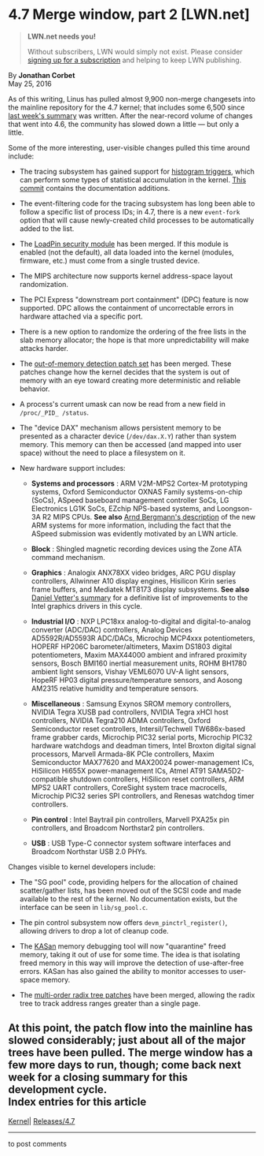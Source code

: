 # 4.7 Merge window, part 2 [LWN.net]

> **LWN.net needs you!**
> 
> Without subscribers, LWN would simply not exist. Please consider [signing up for a subscription](/Promo/nst-nag2/subscribe) and helping to keep LWN publishing. 

By **Jonathan Corbet**  
May 25, 2016 

As of this writing, Linus has pulled almost 9,900 non-merge changesets into the mainline repository for the 4.7 kernel; that includes some 6,500 since [last week's summary](/Articles/686943/) was written. After the near-record volume of changes that went into 4.6, the community has slowed down a little — but only a little. 

Some of the more interesting, user-visible changes pulled this time around include: 

  * The tracing subsystem has gained support for [histogram triggers](/Articles/635522/), which can perform some types of statistical accumulation in the kernel. [This commit](https://git.kernel.org/linus/0fc3813ce1036b57598ee5cdcf891f8a19581654) contains the documentation additions. 

  * The event-filtering code for the tracing subsystem has long been able to follow a specific list of process IDs; in 4.7, there is a new `event-fork` option that will cause newly-created child processes to be automatically added to the list. 

  * The [LoadPin security module](/Articles/682302/) has been merged. If this module is enabled (not the default), all data loaded into the kernel (modules, firmware, etc.) must come from a single trusted device. 

  * The MIPS architecture now supports kernel address-space layout randomization. 

  * The PCI Express "downstream port containment" (DPC) feature is now supported. DPC allows the containment of uncorrectable errors in hardware attached via a specific port. 

  * There is a new option to randomize the ordering of the free lists in the slab memory allocator; the hope is that more unpredictability will make attacks harder. 

  * The [out-of-memory detection patch set](/Articles/668126/) has been merged. These patches change how the kernel decides that the system is out of memory with an eye toward creating more deterministic and reliable behavior. 

  * A process's current umask can now be read from a new field in `/proc/_PID_ /status`. 

  * The "device DAX" mechanism allows persistent memory to be presented as a character device (`/dev/dax.X.Y`) rather than system memory. This memory can then be accessed (and mapped into user space) without the need to place a filesystem on it. 

  * New hardware support includes: 

    * **Systems and processors** : ARM V2M-MPS2 Cortex-M prototyping systems, Oxford Semiconductor OXNAS Family systems-on-chip (SoCs), ASpeed baseboard management controller SoCs, LG Electronics LG1K SoCs, EZchip NPS-based systems, and Loongson-3A R2 MIPS CPUs. **See also** [Arnd Bergmann's description](https://git.kernel.org/linus/9896c7b57e9d67948f1f52f903efae5ec6c74321) of the new ARM systems for more information, including the fact that the ASpeed submission was evidently motivated by an LWN article. 

    * **Block** : Shingled magnetic recording devices using the Zone ATA command mechanism. 

    * **Graphics** : Analogix ANX78XX video bridges, ARC PGU display controllers, Allwinner A10 display engines, Hisilicon Kirin series frame buffers, and Mediatek MT8173 display subsystems. **See also** [Daniel Vetter's summary](http://blog.ffwll.ch/2016/05/neat-drmi915-stuff-for-47.html) for a definitive list of improvements to the Intel graphics drivers in this cycle. 

    * **Industrial I/O** : NXP LPC18xx analog-to-digital and digital-to-analog converter (ADC/DAC) controllers, Analog Devices AD5592R/AD5593R ADC/DACs, Microchip MCP4xxx potentiometers, HOPERF HP206C barometer/altimeters, Maxim DS1803 digital potentiometers, Maxim MAX44000 ambient and infrared proximity sensors, Bosch BMI160 inertial measurement units, ROHM BH1780 ambient light sensors, Vishay VEML6070 UV-A light sensors, HopeRF HP03 digital pressure/temperature sensors, and Aosong AM2315 relative humidity and temperature sensors. 

    * **Miscellaneous** : Samsung Exynos SROM memory controllers, NVIDIA Tegra XUSB pad controllers, NVIDIA Tegra xHCI host controllers, NVIDIA Tegra210 ADMA controllers, Oxford Semiconductor reset controllers, Intersil/Techwell TW686x-based frame grabber cards, Microchip PIC32 serial ports, Microchip PIC32 hardware watchdogs and deadman timers, Intel Broxton digital signal processors, Marvell Armada-8K PCIe controllers, Maxim Semiconductor MAX77620 and MAX20024 power-management ICs, HiSilicon Hi655X power-management ICs, Atmel AT91 SAMA5D2-compatible shutdown controllers, HiSilicon reset controllers, ARM MPS2 UART controllers, CoreSight system trace macrocells, Microchip PIC32 series SPI controllers, and Renesas watchdog timer controllers. 

    * **Pin control** : Intel Baytrail pin controllers, Marvell PXA25x pin controllers, and Broadcom Northstar2 pin controllers. 

    * **USB** : USB Type-C connector system software interfaces and Broadcom Northstar USB 2.0 PHYs. 




Changes visible to kernel developers include: 

  * The "SG pool" code, providing helpers for the allocation of chained scatter/gather lists, has been moved out of the SCSI code and made available to the rest of the kernel. No documentation exists, but the interface can be seen in `lib/sg_pool.c`. 

  * The pin control subsystem now offers `devm_pinctrl_register()`, allowing drivers to drop a lot of cleanup code. 

  * The [KASan](/Articles/612153/) memory debugging tool will now "quarantine" freed memory, taking it out of use for some time. The idea is that isolating freed memory in this way will improve the detection of use-after-free errors. KASan has also gained the ability to monitor accesses to user-space memory. 

  * The [multi-order radix tree patches](/Articles/688130/) have been merged, allowing the radix tree to track address ranges greater than a single page. 




At this point, the patch flow into the mainline has slowed considerably; just about all of the major trees have been pulled. The merge window has a few more days to run, though; come back next week for a closing summary for this development cycle.  
Index entries for this article  
---  
[Kernel](/Kernel/Index)| [Releases/4.7](/Kernel/Index#Releases-4.7)  
  


* * *

to post comments 
